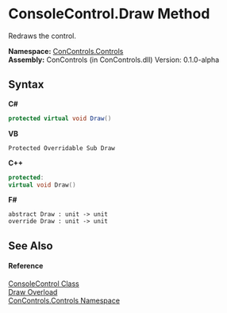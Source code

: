 # ConsoleControl.Draw Method 
 

Redraws the control.

**Namespace:**&nbsp;<a href="8161a036-2926-0ace-99d3-20346d250e3b">ConControls.Controls</a><br />**Assembly:**&nbsp;ConControls (in ConControls.dll) Version: 0.1.0-alpha

## Syntax

**C#**<br />
``` C#
protected virtual void Draw()
```

**VB**<br />
``` VB
Protected Overridable Sub Draw
```

**C++**<br />
``` C++
protected:
virtual void Draw()
```

**F#**<br />
``` F#
abstract Draw : unit -> unit 
override Draw : unit -> unit 
```


## See Also


#### Reference
<a href="eae0acea-bdd1-dc08-7fda-dcd25c5f2082">ConsoleControl Class</a><br /><a href="b6fd2436-7ae7-47b8-cd83-97e7ae054bef">Draw Overload</a><br /><a href="8161a036-2926-0ace-99d3-20346d250e3b">ConControls.Controls Namespace</a><br />